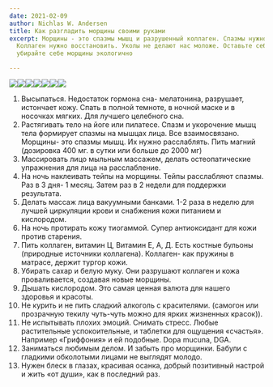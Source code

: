 ```yaml
---
date: 2021-02-09
author: Nichlas W. Andersen
title: Как разгладить морщины своими руками
excerpt: Морщины - это спазмы мышц и разрушенный коллаген. Спазмы нужно расслабить.
  Коллаген нужно восстановить. Уколы не делают нас моложе. Оставьте себе живую мимику,
  убирайте себе морщины экологично

---
```

![](/uploads/eliminate-wrinkles.jpg)![](/uploads/eliminate-wrinkles-2.jpg)![](/uploads/eliminate-wrinkles-3.jpg)![](/uploads/eliminate-wrinkles-4.jpg)![](/uploads/eliminate-wrinkles-5.jpg)![](/uploads/eliminate-wrinkles-6.jpg)![](/uploads/eliminate-wrinkles-7.jpg)

 1. Высыпаться. Недостаток гормона сна- мелатонина, разрушает, истончает кожу. Спать в полной темноте, в ночной маске и в носочках мягких. Для лучшего целебного сна.
 2. Растягивать тело на йоге или пилатесе. Спазм и укорочение мышц тела формирует спазмы на мышцах лица. Все взаимосвязано. Морщины- это спазмы мышц. Их нужно расслаблять. Пить магний (дозировка 400 мг. в сутки или больше до 2000 мг)
 3. Массировать лицо мыльным массажем, делать остеопатические упражнения для лица на расслабление.
 4. На ночь наклеивать тейпы на морщины. Тейпы расслабляют спазмы. Раз в 3 дня- 1 месяц. Затем раз в 2 недели для поддержки результата.
 5. Делать массаж лица вакуумными банками. 1-2 раза в неделю для лучшей циркуляции крови и снабжения кожи питанием и кислородом.
 6. На ночь протирать кожу тиогаммой. Супер антиоксидант для кожи против старения.
 7. Пить коллаген, витамин Ц, Витамин Е, А, Д. Есть костные бульоны (природные источники коллагена). Коллаген- как пружины в матрасе, держит тургор кожи.
 8. Убирать сахар и белую муку. Они разрушают коллаген и кожа проваливается, создавая новые морщины.
 9. Дышать кислородом. Это самая ценная валюта для нашего здоровья и красоты.
10. Не курить и не пить сладкий алкоголь с красителями. (самогон или прозрачную текилу чуть-чуть можно для ярких жизненных красок)).
11. Не испытывать плохих эмоций. Снимать стресс. Любые растительные успокоительные, и таблетки для ощущения «счастья». Например «Гриффония» и ей подобные. Dopa mucuna, DGA.
12. Заниматься любимым делом. И забыть про морщинки. Бабули с гладкими обколотыми лицами не выглядят молодо.
13. Нужен блеск в глазах, красивая осанка, добрый позитивный настрой и жить «от души», как в последний раз.